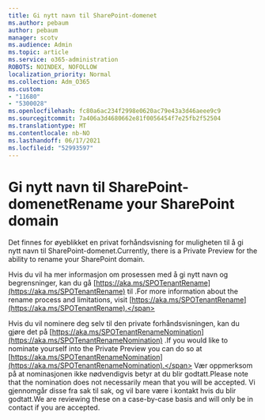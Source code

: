 ```yaml
---
title: Gi nytt navn til SharePoint-domenet
ms.author: pebaum
author: pebaum
manager: scotv
ms.audience: Admin
ms.topic: article
ms.service: o365-administration
ROBOTS: NOINDEX, NOFOLLOW
localization_priority: Normal
ms.collection: Adm_O365
ms.custom:
- "11680"
- "5300028"
ms.openlocfilehash: fc80a6ac234f2998e0620ac79e43a3d46aeee9c9
ms.sourcegitcommit: 7a406a3d4680662e81f0056454f7e25fb2f52504
ms.translationtype: MT
ms.contentlocale: nb-NO
ms.lasthandoff: 06/17/2021
ms.locfileid: "52993597"
---
```

# <a name="rename-your-sharepoint-domain"></a><span data-ttu-id="e03b7-102">Gi nytt navn til SharePoint-domenet</span><span class="sxs-lookup"><span data-stu-id="e03b7-102">Rename your SharePoint domain</span></span>

<span data-ttu-id="e03b7-103">Det finnes for øyeblikket en privat forhåndsvisning for muligheten til å gi nytt navn til SharePoint-domenet.</span><span class="sxs-lookup"><span data-stu-id="e03b7-103">Currently, there is a Private Preview for the ability to rename your SharePoint domain.</span></span>

<span data-ttu-id="e03b7-104">Hvis du vil ha mer informasjon om prosessen med å gi nytt navn og begrensninger, kan du gå [https://aka.ms/SPOTenantRename](https://aka.ms/SPOTenantRename) til .</span><span class="sxs-lookup"><span data-stu-id="e03b7-104">For more information about the rename process and limitations, visit [https://aka.ms/SPOTenantRename](https://aka.ms/SPOTenantRename).</span></span>

<span data-ttu-id="e03b7-105">Hvis du vil nominere deg selv til den private forhåndsvisningen, kan du gjøre det på [https://aka.ms/SPOTenantRenameNomination](https://aka.ms/SPOTenantRenameNomination) .</span><span class="sxs-lookup"><span data-stu-id="e03b7-105">If you would like to nominate yourself into the Private Preview you can do so at [https://aka.ms/SPOTenantRenameNomination](https://aka.ms/SPOTenantRenameNomination).</span></span> <span data-ttu-id="e03b7-106">Vær oppmerksom på at nominasjonen ikke nødvendigvis betyr at du blir godtatt.</span><span class="sxs-lookup"><span data-stu-id="e03b7-106">Please note that the nomination does not necessarily mean that you will be accepted.</span></span> <span data-ttu-id="e03b7-107">Vi gjennomgår disse fra sak til sak, og vil bare være i kontakt hvis du blir godtatt.</span><span class="sxs-lookup"><span data-stu-id="e03b7-107">We are reviewing these on a case-by-case basis and will only be in contact if you are accepted.</span></span>
